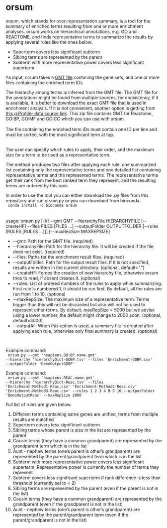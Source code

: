 # orsum
orsum, which stands for over-representation summary, is a tool for the summary of enriched terms resulting from one or more enrichment analyses. orsum works on hierarchical annotations, e.g. GO and REACTOME, and finds representative terms to summarize the results by applying several rules like the ones below:</br>

<ul>
<li>Superterm covers less significant subterm</li>
<li>Sibling terms are represented by the parent</li>
<li>Subterm with more representative power covers less significant superterm</li>
</ul>

As input, orsum takes a <a href=https://software.broadinstitute.org/cancer/software/gsea/wiki/index.php/Data_formats#GMT:_Gene_Matrix_Transposed_file_format_.28.2A.gmt.29>GMT file</a> contaning the gene sets, and one or more files containing the enriched term IDs.</br>

The hierarchy among terms is inferred from the GMT file. The GMT file for the annotations might be found from multiple sources, for consistency, if it is available, it is better to download the exact GMT file that is used in enrichment analysis. If it is not convenient, another option is getting from <a href=https://biit.cs.ut.ee/gprofiler/static/gprofiler_hsapiens.name.zip>this g:Profiler data source link</a>. This zip file contains GMT for Reactome, GO:BP, GO:MF and GO:CC which you can use with orsum.</br></br>
The file containing the enriched term IDs must contain one ID per line and must be sorted, with the most significant term at top.</br>
</br>



The user can specify which rules to apply, their order, and the maximum size for a term to be used as a representative term.</br>

The method produces two files after applying each rule: one summarized list containing only the representative terms and one detailed list containing representative terms and the represented terms. The representative terms get their rank from the best ranked term they represent, and the resulting terms are ordered by this rank.</br>

In order to use the tool you can either download the .py files from this repository and run orsum.py or you can download from bioconda.</br>
<code>
conda install -c bioconda orsum
</code></br>
</br>
</br>
usage: orsum.py [-h] --gmt GMT --hierarchyFile HIERARCHYFILE [--createHF]
                --files FILES [FILES ...] --outputFolder OUTPUTFOLDER
                [--rules [RULES [RULES ...]]] [--maxRepSize MAXREPSIZE]
</br>
<ul>
<li>--gmt: Path for the GMT file. (required)
<li>--hierarchyFile: Path for the hierarchy file. It will be created if the file does not exist. (required)
<li>--files: Paths for the enrichment result files. (required)
<li>--outputFolder: Path for the output result files. If it is not specified, results are written in the current directory. (optional, default=".")
<li>--createHF: Forces the creation of new hierarchy file, otherwise orsum tries to read, if absent creates it. (optional)
<li>--rules: List of ordered numbers of the rules to apply while summarizing. First rule is numbered 1. It should be run first. By default, all the rules are run from 1 to 10. (optiona)
<li>--maxRepSize: The maximum size of a representative term. Terms bigger than this will not be discarded but also will not be used to represent other terms. By default, maxRepSize = 5000 but we advise using a lower number, the default might change to 2000 soon. (optional, default=5000)
<li>--outputAll: When this option is used, a summary file is created after applying each rule, otherwise only final summary is created. (optional)
</ul>
</br>

Example command:</br>
<code>
orsum.py --gmt 'hsapiens.GO:BP.name.gmt' --hierarchy 'hierarchyDict-GOBP.tsv' --files 'Enrichment-GOBP.csv' --outputFolder 'DemoOutputGOBP'
</code></br>


Example command:</br>
<code>
orsum.py --gmt 'hsapiens.REAC.name.gmt' --hierarchy 'hierarchyDict-Reac.tsv' --files 'Enrichment-Method1-Reac.csv' 'Enrichment-Method2-Reac.csv' 'Enrichment-Method3-Reac.csv' --rules 1 2 3 4 8 9 10 --outputFolder 'DemoOutputReac' --maxRepSize 2000
</code></br>

Full list of rules are given below:
<ol>
<li>Different terms containing same genes are unified, terms from multiple results are matched</li>
<li>Superterm covers less significant subterm</li>
<li>Sibling terms whose parent is also in the list are represented by the parent</li>
<li>Cousin terms (they have a common grandparent) are represented by the grandparent term which is in the list</li>
<li>Aunt - nephew terms (one’s parent is other’s grandparent) are represented by the parent/grandparent term which is in the list</li>
<li>Subterm with more representative power covers less significant superterm. Representative power is currently the number of terms they represent</li>
<li>Subterm covers less significant superterm if rank difference is less than threshold (currently set to < 2)</li>
<li>Sibling terms are represented by the parent (even if the parent is not in the list)</li>
<li>Cousin terms (they have a common grandparent) are represented by the grandparent (even if the grandparent is not in the list)</li>
<li>Aunt - nephew terms (one’s parent is other’s grandparent) are represented by the parent/grandparent term (even if the parent/grandparent is not in the list)</li>
</ol>
</br>



